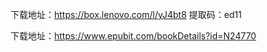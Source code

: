 下载地址：<https://box.lenovo.com/l/yJ4bt8>
提取码：ed11

下载地址：<https://www.epubit.com/bookDetails?id=N24770>